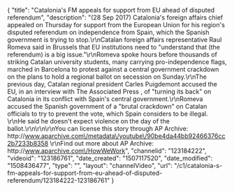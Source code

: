 {
    "title": "Catalonia's FM appeals for support from EU ahead of disputed referendum",
    "description": "(28 Sep 2017) Catalonia's foreign affairs chief appealed on Thursday for support from the European Union for his region's disputed referendum on independence from Spain, which the Spanish government is trying to stop.\r\nCatalan foreign affairs representative Raul Romeva said in Brussels that EU institutions need to \"understand that (the referendum) is a big issue.\"\r\nRomeva spoke hours before thousands of striking Catalan university students, many carrying pro-independence flags, marched in Barcelona to protest against a central government crackdown on the plans to hold a regional ballot on secession on Sunday.\r\nThe previous day, Catalan regional president Carles Puigdemont accused the EU, in an interview with The Associated Press , of \"turning its back\" on Catalonia in its conflict with Spain's central government.\r\nRomeva accused the Spanish government of a \"brutal crackdown\" on Catalan officials to try to prevent the vote, which Spain considers to be illegal. \r\nHe said he doesn't expect violence on the day of the ballot.\r\n\r\n\r\nYou can license this story through AP Archive: http:\/\/www.aparchive.com\/metadata\/youtube\/90be4da44bb92466376cc2b7233b8358 \r\nFind out more about AP Archive: http:\/\/www.aparchive.com\/HowWeWork",
    "channelid": "123184222",
    "videoid": "123186761",
    "date_created": "1507117520",
    "date_modified": "1508436477",
    "type": "",
    "layout": "channelVideo",
    "url": "\/c1\/catalonia-s-fm-appeals-for-support-from-eu-ahead-of-disputed-referendum\/123184222-123186761"
}